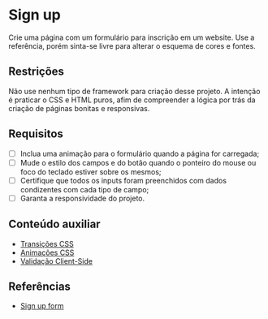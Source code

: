 # Sign up

Crie uma página com um formulário para inscrição em um website.
Use a referência, porém sinta-se livre para alterar o esquema de cores e fontes.

## Restrições

Não use nenhum tipo de framework para criação desse projeto. A intenção é praticar o CSS e HTML puros, afim
de compreender a lógica por trás da criação de páginas bonitas e responsivas.

## Requisitos

- [ ] Inclua uma animação para o formulário quando a página for carregada;
- [ ] Mude o estilo dos campos e do botão quando o ponteiro do mouse ou foco do teclado estiver sobre os mesmos;
- [ ] Certifique que todos os inputs foram preenchidos com dados condizentes com cada tipo de campo; 
- [ ] Garanta a responsividade do projeto.

## Conteúdo auxiliar

- [Transições CSS](https://css-tricks.com/almanac/properties/t/transition/)
- [Animações CSS](https://css-tricks.com/almanac/properties/a/animation/)
- [Validação Client-Side](https://developer.mozilla.org/en-US/docs/Learn/Forms/Form_validation)

## Referências

- [Sign up form](https://dribbble.com/shots/14019613-Sign-up-form)